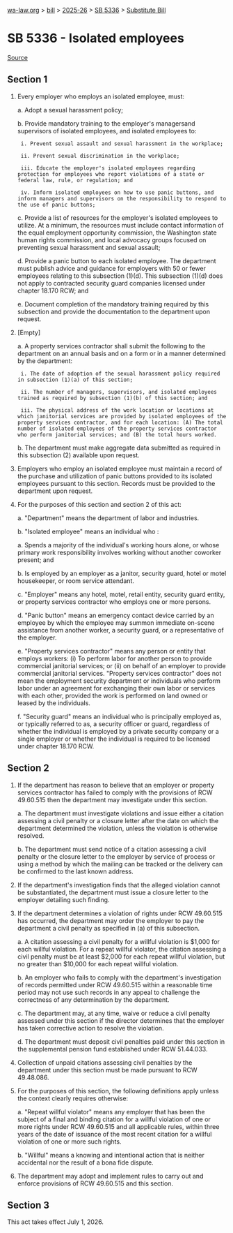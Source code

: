 [wa-law.org](/) > [bill](/bill/) > [2025-26](/bill/2025-26/) > [SB 5336](/bill/2025-26/sb/5336/) > [Substitute Bill](/bill/2025-26/sb/5336/S/)

# SB 5336 - Isolated employees

[Source](http://lawfilesext.leg.wa.gov/biennium/2025-26/Pdf/Bills/Senate%20Bills/5336-S.pdf)

## Section 1
1. Every employer who employs an isolated employee, must:

    a. Adopt a sexual harassment policy;

    b. Provide mandatory training to the employer's managersand supervisors of isolated employees, and isolated employees to:

        i. Prevent sexual assault and sexual harassment in the workplace;

        ii. Prevent sexual discrimination in the workplace;

        iii. Educate the employer's isolated employees regarding protection for employees who report violations of a state or federal law, rule, or regulation; and

        iv. Inform isolated employees on how to use panic buttons, and inform managers and supervisors on the responsibility to respond to the use of panic buttons;

    c. Provide a list of resources for the employer's isolated employees to utilize. At a minimum, the resources must include contact information of the equal employment opportunity commission, the Washington state human rights commission, and local advocacy groups focused on preventing sexual harassment and sexual assault;

    d. Provide a panic button to each isolated employee. The department must publish advice and guidance for employers with 50 or fewer employees relating to this subsection (1)(d). This subsection (1)(d) does not apply to contracted security guard companies licensed under chapter 18.170 RCW; and

    e. Document completion of the mandatory training required by this subsection and provide the documentation to the department upon request.

2. [Empty]

    a. A property services contractor shall submit the following to the department on an annual basis and on a form or in a manner determined by the department:

        i. The date of adoption of the sexual harassment policy required in subsection (1)(a) of this section;

        ii. The number of managers, supervisors, and isolated employees trained as required by subsection (1)(b) of this section; and

        iii. The physical address of the work location or locations at which janitorial services are provided by isolated employees of the property services contractor, and for each location: (A) The total number of isolated employees of the property services contractor who perform janitorial services; and (B) the total hours worked.

    b. The department must make aggregate data submitted as required in this subsection (2) available upon request.

3. Employers who employ an isolated employee must maintain a record of the purchase and utilization of panic buttons provided to its isolated employees pursuant to this section. Records must be provided to the department upon request.

4. For the purposes of this section and section 2 of this act:

    a. "Department" means the department of labor and industries.

    b. "Isolated employee" means an individual who :

    a. Spends a majority of the individual's working hours alone, or whose primary work responsibility involves working without another coworker present; and

    b. Is employed by an employer as a janitor, security guard, hotel or motel housekeeper, or room service attendant.

    c. "Employer" means any hotel, motel, retail entity, security guard entity, or property services contractor who employs one or more persons.

    d. "Panic button" means an emergency contact device carried by an employee by which the employee may summon immediate on-scene assistance from another worker, a security guard, or a representative of the employer.

    e. "Property services contractor" means any person or entity that employs workers: (i) To perform labor for another person to provide commercial janitorial services; or (ii) on behalf of an employer to provide commercial janitorial services. "Property services contractor" does not mean the employment security department or individuals who perform labor under an agreement for exchanging their own labor or services with each other, provided the work is performed on land owned or leased by the individuals.

    f. "Security guard" means an individual who is principally employed as, or typically referred to as, a security officer or guard, regardless of whether the individual is employed by a private security company or a single employer or whether the individual is required to be licensed under chapter 18.170 RCW.

## Section 2
1. If the department has reason to believe that an employer or property services contractor has failed to comply with the provisions of RCW 49.60.515 then the department may investigate under this section.

    a. The department must investigate violations and issue either a citation assessing a civil penalty or a closure letter after the date on which the department determined the violation, unless the violation is otherwise resolved.

    b. The department must send notice of a citation assessing a civil penalty or the closure letter to the employer by service of process or using a method by which the mailing can be tracked or the delivery can be confirmed to the last known address.

2. If the department's investigation finds that the alleged violation cannot be substantiated, the department must issue a closure letter to the employer detailing such finding.

3. If the department determines a violation of rights under RCW 49.60.515 has occurred, the department may order the employer to pay the department a civil penalty as specified in (a) of this subsection.

    a. A citation assessing a civil penalty for a willful violation is $1,000 for each willful violation. For a repeat willful violator, the citation assessing a civil penalty must be at least $2,000 for each repeat willful violation, but no greater than $10,000 for each repeat willful violation.

    b. An employer who fails to comply with the department's investigation of records permitted under RCW 49.60.515 within a reasonable time period may not use such records in any appeal to challenge the correctness of any determination by the department.

    c. The department may, at any time, waive or reduce a civil penalty assessed under this section if the director determines that the employer has taken corrective action to resolve the violation.

    d. The department must deposit civil penalties paid under this section in the supplemental pension fund established under RCW 51.44.033.

4. Collection of unpaid citations assessing civil penalties by the department under this section must be made pursuant to RCW 49.48.086.

5. For the purposes of this section, the following definitions apply unless the context clearly requires otherwise:

    a. "Repeat willful violator" means any employer that has been the subject of a final and binding citation for a willful violation of one or more rights under RCW 49.60.515 and all applicable rules, within three years of the date of issuance of the most recent citation for a willful violation of one or more such rights.

    b. "Willful" means a knowing and intentional action that is neither accidental nor the result of a bona fide dispute.

6. The department may adopt and implement rules to carry out and enforce provisions of RCW 49.60.515 and this section.

## Section 3
This act takes effect July 1, 2026.
